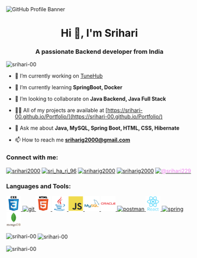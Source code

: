 <img width="2000" src="https://user-images.githubusercontent.com/74038190/212750672-2f3f2b50-c84f-4ed8-a60a-849ae69ff9df.gif" alt="GitHub Profile Banner">
<h1 align="center">Hi 👋, I'm Srihari</h1>
<h3 align="center">A passionate Backend developer from India</h3>

<p align="left"> <img src="https://komarev.com/ghpvc/?username=srihari-00&label=Profile%20views&color=0e75b6&style=flat" alt="srihari-00" /> </p>

- 🔭 I’m currently working on [TuneHub](https://github.com/Srihari-00/TuneHub.git)

- 🌱 I’m currently learning **SpringBoot, Docker**

- 👯 I’m looking to collaborate on **Java Backend, Java Full Stack**

- 👨‍💻 All of my projects are available at [https://srihari-00.github.io/Portfolio/](https://srihari-00.github.io/Portfolio/)

- 💬 Ask me about **Java, MySQL, Spring Boot, HTML, CSS, Hibernate**

- 📫 How to reach me **sriharig2000@gmail.com**

<h3 align="left">Connect with me:</h3>
<p align="left">
<a href="https://linkedin.com/in/srihari2000" target="blank"><img align="center" src="https://raw.githubusercontent.com/rahuldkjain/github-profile-readme-generator/master/src/images/icons/Social/linked-in-alt.svg" alt="srihari2000" height="30" width="40" /></a>
<a href="https://instagram.com/sri_ha_ri_96" target="blank"><img align="center" src="https://raw.githubusercontent.com/rahuldkjain/github-profile-readme-generator/master/src/images/icons/Social/instagram.svg" alt="sri_ha_ri_96" height="30" width="40" /></a>
<a href="https://www.hackerrank.com/sriharig2000" target="blank"><img align="center" src="https://raw.githubusercontent.com/rahuldkjain/github-profile-readme-generator/master/src/images/icons/Social/hackerrank.svg" alt="sriharig2000" height="30" width="40" /></a>
<a href="https://www.leetcode.com/sriharig2000" target="blank"><img align="center" src="https://raw.githubusercontent.com/rahuldkjain/github-profile-readme-generator/master/src/images/icons/Social/leet-code.svg" alt="sriharig2000" height="30" width="40" /></a>
<a href="https://www.hackerearth.com/@srihari229" target="blank"><img align="center" src="https://raw.githubusercontent.com/rahuldkjain/github-profile-readme-generator/master/src/images/icons/Social/hackerearth.svg" alt="@srihari229" height="30" width="40" style="color: violet;" /></a>
</p>

<h3 align="left">Languages and Tools:</h3>
<p align="left"> <a href="https://www.w3schools.com/css/" target="_blank" rel="noreferrer"> <img src="https://raw.githubusercontent.com/devicons/devicon/master/icons/css3/css3-original-wordmark.svg" alt="css3" width="40" height="40"/> </a> <a href="https://git-scm.com/" target="_blank" rel="noreferrer"> <img src="https://www.vectorlogo.zone/logos/git-scm/git-scm-icon.svg" alt="git" width="40" height="40"/> </a> <a href="https://www.w3.org/html/" target="_blank" rel="noreferrer"> <img src="https://raw.githubusercontent.com/devicons/devicon/master/icons/html5/html5-original-wordmark.svg" alt="html5" width="40" height="40"/> </a> <a href="https://www.java.com" target="_blank" rel="noreferrer"> <img src="https://raw.githubusercontent.com/devicons/devicon/master/icons/java/java-original.svg" alt="java" width="40" height="40"/> </a> <a href="https://developer.mozilla.org/en-US/docs/Web/JavaScript" target="_blank" rel="noreferrer"> <img src="https://raw.githubusercontent.com/devicons/devicon/master/icons/javascript/javascript-original.svg" alt="javascript" width="40" height="40"/> </a> <a href="https://www.mysql.com/" target="_blank" rel="noreferrer"> <img src="https://raw.githubusercontent.com/devicons/devicon/master/icons/mysql/mysql-original-wordmark.svg" alt="mysql" width="40" height="40"/> </a> <a href="https://www.oracle.com/" target="_blank" rel="noreferrer"> <img src="https://raw.githubusercontent.com/devicons/devicon/master/icons/oracle/oracle-original.svg" alt="oracle" width="40" height="40"/> </a> <a href="https://postman.com" target="_blank" rel="noreferrer"> <img src="https://www.vectorlogo.zone/logos/getpostman/getpostman-icon.svg" alt="postman" width="40" height="40"/> </a> <a href="https://reactjs.org/" target="_blank" rel="noreferrer"> <img src="https://raw.githubusercontent.com/devicons/devicon/master/icons/react/react-original-wordmark.svg" alt="react" width="40" height="40"/> </a> <a href="https://spring.io/" target="_blank" rel="noreferrer"> <img src="https://www.vectorlogo.zone/logos/springio/springio-icon.svg" alt="spring" width="40" height="40"/> </a> 
<a href="https://www.mongodb.com/" target="_blank" rel="noreferrer"> <img src="https://raw.githubusercontent.com/devicons/devicon/master/icons/mongodb/mongodb-original-wordmark.svg" alt="mongodb" width="40" height="40"/> </a>
</p>

<p><img align="left" src="https://github-readme-stats.vercel.app/api/top-langs?username=srihari-00&show_icons=true&locale=en&layout=compact" alt="srihari-00" /></p>

<p>&nbsp;<img align="center" src="https://github-readme-stats.vercel.app/api?username=srihari-00&show_icons=true&locale=en" alt="srihari-00" /></p>

<p><img align="center" src="https://github-readme-streak-stats.herokuapp.com/?user=srihari-00&" alt="srihari-00" /></p>
